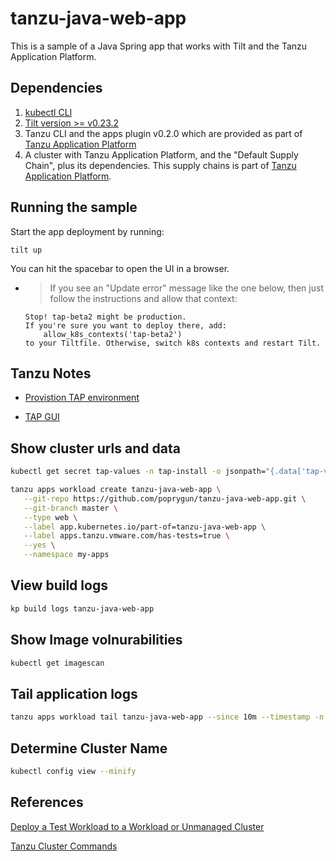 # tanzu-java-web-app

This is a sample of a Java Spring app that works with Tilt and the Tanzu Application Platform.

## Dependencies
1. [kubectl CLI](https://kubernetes.io/docs/tasks/tools/)
1. [Tilt version >= v0.23.2](https://docs.tilt.dev/install.html)
1. Tanzu CLI and the apps plugin v0.2.0 which are provided as part of [Tanzu Application Platform](https://network.tanzu.vmware.com/products/tanzu-application-platform)
1. A cluster with Tanzu Application Platform, and the "Default Supply Chain", plus its dependencies. This supply chains is part of [Tanzu Application Platform](https://network.tanzu.vmware.com/products/tanzu-application-platform).

## Running the sample

Start the app deployment by running:

```
tilt up
```

You can hit the spacebar to open the UI in a browser. 

- > If you see an "Update error" message like the one below, then just follow the instructions and allow that context:
    ```
    Stop! tap-beta2 might be production.
    If you're sure you want to deploy there, add:
        allow_k8s_contexts('tap-beta2')
    to your Tiltfile. Otherwise, switch k8s contexts and restart Tilt.
    ```

## Tanzu Notes

- [Provistion TAP environment](http://tap-gui.tap-ashumilov-cluster.tapdemo.vmware.com)

- [TAP GUI](http://tap-gui.tap-ashumilov-cluster.tapdemo.vmware.com/)

## Show cluster urls and data

```bash
kubectl get secret tap-values -n tap-install -o jsonpath="{.data['tap-values\.yaml']}" | base64 -d
```

```bash
tanzu apps workload create tanzu-java-web-app \
   --git-repo https://github.com/poprygun/tanzu-java-web-app.git \
   --git-branch master \
   --type web \
   --label app.kubernetes.io/part-of=tanzu-java-web-app \
   --label apps.tanzu.vmware.com/has-tests=true \
   --yes \
   --namespace my-apps
```

## View build logs

```bash
kp build logs tanzu-java-web-app
```

## Show Image volnurabilities

```bash
kubectl get imagescan
```

## Tail application logs

```bash
tanzu apps workload tail tanzu-java-web-app --since 10m --timestamp -n my-apps
```

## Determine Cluster Name

```bash
kubectl config view --minify
```

## References

[Deploy a Test Workload to a Workload or Unmanaged Cluster](https://tanzucommunityedition.io/docs/v0.12/sample/#deploy-a-test-workload-to-a-workload-or-unmanaged-cluster)

[Tanzu Cluster Commands](https://tanzucommunityedition.io/docs/v0.12/ref-unmanaged-cluster/)




